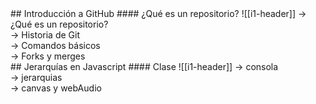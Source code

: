 <grid drag="60 55" drop="5 10" bg="black" align="left">
## Introducción a GitHub
#### ¿Qué es un repositorio?
</grid>

<grid drag="-5 10" drop="5 -10" bg="black">
![[i1-header]]
</grid>

<grid drag="25 55" drop="-5 10" bg="black" align="top">
→ ¿Qué es un repositorio?<br>
→ Historia de Git<br>
→ Comandos básicos<br>
→ Forks y merges<br>
</grid>



<grid drag="60 55" drop="5 10" bg="black" align="left">
## Jerarquías en Javascript
#### Clase
</grid>
<grid drag="-5 10" drop="5 -10" bg="black">
![[i1-header]]
</grid>
<grid drag="25 55" drop="-5 10" bg="black" align="top">
→ consola<br>
→ jerarquias<br>
→ canvas y webAudio<br>
</grid>
